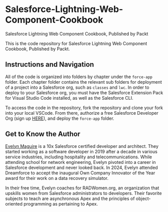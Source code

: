 # Salesforce-Lightning-Web-Component-Cookbook
Salesforce Lightning Web Component Cookbook, Published by Packt

This is the code repository for Salesforce Lightning Web Component Cookbook, Published by Packt.

## Instructions and Navigation
All of the code is organized into folders by chapter under the `force-app` folder. Each chapter folder contains the relevant sub folders for deployment of a project into a Salesforce org, such as `classes` and `lwc`. In order to deploy to your Salesforce org, you must have the Salesforce Extension Pack for Visual Studio Code installed, as well as the Salesforce CLI.

To access the code in the repository, fork the repository and clone your fork into your local VSCode. From there, authorize a free Salesforce Developer Org (sign up [HERE](https://developer.salesforce.com/signup)), and deploy the `force-app` folder.

## Get to Know the Author
[Evelyn Maguire](https://github.com/evelyn-fyi) is a 10x Salesforce certified developer and architect. They started working as a software developer in 2019 after a decade in various service industries, including hospitality and telecommunications. While attending school for network engineering, Evelyn pivoted into a career in Salesforce development and never looked back. In 2024, Evelyn attended Dreamforce to accept the inaugural Own Company Innovator of the Year award for their work on a data recovery simulator.

In their free time, Evelyn coaches for RADWomen.org, an organization that upskills women from Salesforce administrators to developers. Their favorite subjects to teach are asynchronous Apex and the principles of object-oriented programming as pertaining to Apex.
